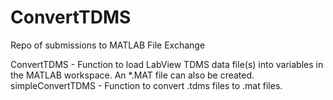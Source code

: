 ConvertTDMS
============

Repo of submissions to MATLAB File Exchange



ConvertTDMS - Function to load LabView TDMS data file(s) into variables in the MATLAB workspace. An *.MAT file can also be created.
simpleConvertTDMS - Function to convert .tdms files to .mat files.
